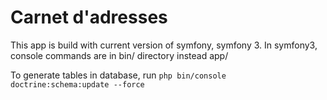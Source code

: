 Carnet d'adresses
========

This app is build with current version of symfony, symfony 3.
In symfony3, console commands are in bin/ directory instead app/

To generate tables in database, run <code>php bin/console doctrine:schema:update --force</code>
